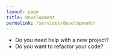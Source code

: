 ```yaml
---
layout: page
title: Development
permalink: /services/development/
---
```


* Do you need help with a new project?
* Do you want to refactor your code?
